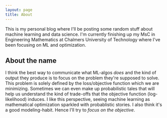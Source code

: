 ```yaml
---
layout: page
title: About
---
```

This is my personal blog where I'll be posting some random stuff about machine learning and data science. I'm currently finishing up my MsC in Engineering Mathematics at Chalmers University of Technology where I've been focusing on ML and optimization. 

## About the name
I think the best way to communicate what ML-algos *does* and the kind of output they produce is to focus on the problem they're supposed to solve. This problem is solely defined by the loss/objective function which we are minimizing. Sometimes we can even make up probabilistic tales that will help us understand the kind of trade-offs that the objective function (log-likelihood) induces. I like this perspective, seeing machine learning as mathematical optimization sparkled with probablistic stories. I also think it's a good modeling-habit. Hence I'll try to *focus on the objective*. 

 